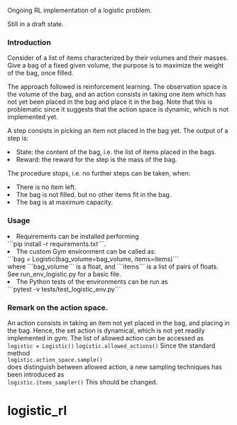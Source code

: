 Ongoing RL implementation of a logistic problem. 

Still in a draft state. 

### Introduction

Consider of a list of items characterized by their volumes and their masses. Give a bag of a fixed given volume, the purpose is to maximize the weight of the bag, once filled. 

The approach followed is reinforcement learning. The observation space is the volume of the bag, and an action consists in taking one item which has not yet been placed in the bag and place it in the bag. Note that this is problematic since it suggests that the action space is dynamic, which is not implemented yet. 

A step consists in picking an item not placed in the bag yet. The output of a step is:
<li>State: the content of the bag, i.e. the list of items placed in the bags.</li>
<li>Reward: the reward for the step is the mass of the bag. </li>

The procedure stops, i.e. no further steps can be taken, when:
<li>There is no item left.</li>
<li>The bag is not filled, but no other items fit in the bag.</li>
<li>The bag is at maximum capacity.</li>


### Usage

<li>Requirements can be installed performing<br />
 ```pip install -r requirements.txt```.</li>
<li>The custom Gym environment can be called as:<br />
```bag = Logistic(bag_volume=bag_volume, items=items)```<br />
where ```bag_volume``` is a float, and ```items``` is a list of pairs of floats. See run_env_logistic.py for a basic file. </li>
<li>The Python tests of the environments can be run as<br />
 ```pytest -v tests/test_logistic_env.py```
</li>

### Remark on the action space. 
An action consists in taking an item not yet placed in the bag, and placing in the bag. Hence, the set action is dynamical, which is not yet readily implemented in gym. The list of allowed action can be accessed as<br />
```logistic = Logistic()```
```logistic.allowed_actions()```
Since the standard method<br />
```logistic.action_space.sample()```<br />
does distinguish between allowed action, a new sampling techniques has been introduced as<br />
```logistic.items_sampler()```
This should be changed. 






# logistic_rl
